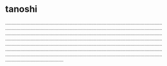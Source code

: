 # tanoshi

..................................................................................................................................................................................................................................................................................................................................................................................................................................................................................................................................................................................................................................................................................................................................................................................................................................................................................................................................................